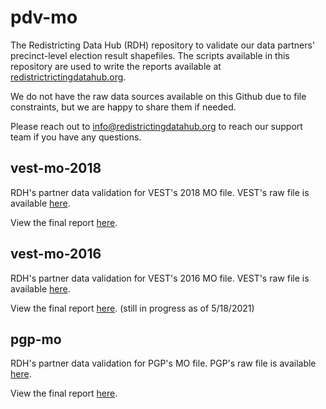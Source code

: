 # pdv-mo

The Redistricting Data Hub (RDH) repository to validate our data partners' precinct-level election result shapefiles. The scripts available in this repository are used to write the reports available at [redistrictrictingdatahub.org]([https://redistrictingdatahub.org/](https://redistrictingdatahub.org/)). 

We do not have the raw data sources available on this Github due to file constraints, but we are happy to share them if needed. 

Please reach out to info@redistrictingdatahub.org to reach our support team if you have any questions. 

## vest-mo-2018

RDH's partner data validation for VEST's 2018 MO file. VEST's raw file is available [here](https://dataverse.harvard.edu/file.xhtml?fileId=4366212&version=36.0).

View the final report [here](https://redistrictingdatahub.org/dataset/vest-2018-missouri-precinct-and-election-results/).

## vest-mo-2016

RDH's partner data validation for VEST's 2016 MO file. VEST's raw file is available [here](https://dataverse.harvard.edu/file.xhtml?fileId=4366198&version=56.0).

View the final report [here](https://redistrictingdatahub.org/dataset/vest-2016-missouri-precinct-and-election-results/). (still in progress as of 5/18/2021)

## pgp-mo

RDH's partner data validation for PGP's MO file. PGP's raw file is available [here](https://gerrymander.princeton.edu/reforms/MO).

View the final report [here](https://redistrictingdatahub.org/dataset/pgp-missouri-2016-precincts-and-election-results/). 

